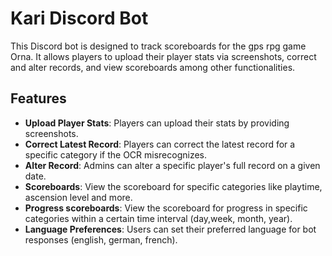 # Kari Discord Bot

This Discord bot is designed to track scoreboards for the gps rpg game Orna. It allows players to upload their player stats via screenshots, correct and alter records, and view scoreboards among other functionalities.

## Features

- **Upload Player Stats**: Players can upload their stats by providing screenshots.
- **Correct Latest Record**: Players can correct the latest record for a specific category if the OCR misrecognizes.
- **Alter Record**: Admins can alter a specific player's full record on a given date.
- **Scoreboards**: View the scoreboard for specific categories like playtime, ascension level and more.
- **Progress scoreboards**: View the scoreboard for progress in specific categories within a certain time interval (day,week, month, year).
- **Language Preferences**: Users can set their preferred language for bot responses (english, german, french).